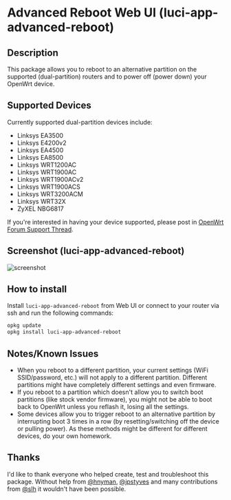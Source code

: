 # Advanced Reboot Web UI (luci-app-advanced-reboot)

## Description
This package allows you to reboot to an alternative partition on the supported (dual-partition) routers and to power off (power down) your OpenWrt device.

## Supported Devices
Currently supported dual-partition devices include:
- Linksys EA3500
- Linksys E4200v2
- Linksys EA4500
- Linksys EA8500
- Linksys WRT1200AC
- Linksys WRT1900AC
- Linksys WRT1900ACv2
- Linksys WRT1900ACS
- Linksys WRT3200ACM
- Linksys WRT32X
- ZyXEL NBG6817

If you're interested in having your device supported, please post in [OpenWrt Forum Support Thread](https://forum.openwrt.org/t/web-ui-to-reboot-to-another-partition-dual-partition-routers/3423).

## Screenshot (luci-app-advanced-reboot)
![screenshot](https://raw.githubusercontent.com/stangri/openwrt_packages/master/screenshots/luci-app-advanced-reboot/screenshot01.png "screenshot")

## How to install
Install ```luci-app-advanced-reboot``` from Web UI or connect to your router via ssh and run the following commands:
```sh
opkg update
opkg install luci-app-advanced-reboot
```

## Notes/Known Issues
- When you reboot to a different partition, your current settings (WiFi SSID/password, etc.) will not apply to a different partition. Different partitions might have completely different settings and even firmware.
- If you reboot to a partition which doesn't allow you to switch boot partitions (like stock vendor firmware), you might not be able to boot back to OpenWrt unless you reflash it, losing all the settings.
- Some devices allow you to trigger reboot to an alternative partition by interrupting boot 3 times in a row (by resetting/switching off the device or pulling power). As these methods might be different for different devices, do your own homework.

## Thanks
I'd like to thank everyone who helped create, test and troubleshoot this package. Without help from [@hnyman](https://github.com/hnyman), [@jpstyves](https://github.com/jpstyves) and many contributions from [@slh](https://github.com/pkgadd) it wouldn't have been possible.
